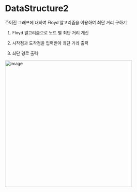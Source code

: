 # DataStructure2
주어진 그래프에 대하여 Floyd 알고리즘을 이용하여 최단 거리 구하기

1. Floyd 알고리즘으로 노드 별 최단 거리 계산

2. 시작점과 도착점을 입력받아 최단 거리 출력

3. 최단 경로 출력

<img width="419" alt="image" src="https://github.com/PINGPINGYEE/DataStructure2/assets/30267171/65cbbc90-72cb-494c-a281-7f1fe0e10f7f">
